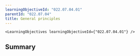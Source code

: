 ```yaml
---
learningObjectiveId: "022.07.04.01"
parentId: "022.07.04"
title: General principles
---
```


```tsx eval
<LearningObjectives learningObjectiveId={"022.07.04.01"} />
```

## Summary
